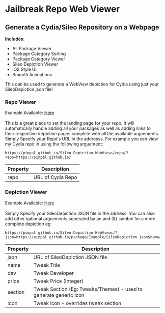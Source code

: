 # Jailbreak Repo Web Viewer
## Generate a Cydia/Sileo Repository on a Webpage

**Includes:**
* All Package Viewer
* Package Category Sorting
* Package Category Viewer
* Sileo Depiction Viewer
* iOS Style UI
* Smooth Animations

This can be used to generate a WebView depiction for Cydia using just your SileoDepiction.json file!

### Repo Viewer

Example Available: [Here](https://pinpal.github.io/Sileo-Depiction-WebViews/repo/?repo=https://repo.packix.com/)
<br/><br/>
This is a great place to set the landing page for your repo. It will automatically handle adding all your packages as well as adding links to their respective depiction pages complete with all the available arguements.
<br/>
Simply Specify your Repo's URL in the addresss. 
For example you can view my Cydia repo in using the following arguement:

```
https://pinpal.github.io/Sileo-Depiction-WebViews/repo/?repo=https://pinpal.github.io/
```

| Property      | Description |
| ------------- | ------------- |
| repo          | URL of Cydia Repo  |

### Depiction Viewer

Example Available: [Here](https://pinpal.github.io/Sileo-Depiction-WebViews/?json=https://raw.githubusercontent.com/PINPAL/Sileo-Depiction-WebViews/996b2b375b0c61bcb3af61ee518488c1c670fccb/packages/shortlook/config.json&name=Shortlook&dev=Dynastic&price=3.99&icon=https://raw.githubusercontent.com/PINPAL/Sileo-Depiction-WebViews/996b2b375b0c61bcb3af61ee518488c1c670fccb/packages/shortlook/icon.png&section=Tweaks)
<br/><br/>
Simply Specify your SileoDepiction JSON file in the address.
You can also add other optional arguements seperated by an and (&) symbol for a more complete depiction eg:
```
https://pinpal.github.io/Sileo-Depiction-WebViews/?json=https://pinpal.github.io/package/Example/SileoDepiction.json&name=Example&dev=PINPAL
```

| Property      | Description |
| ------------- | ------------- |
| json          | URL of SileoDepiction JSON file  |
| name          | Tweak Title  |
| dev          | Tweak Developer  |
| price          | Tweak Price (Integer)  |
| section          | Tweak Section (Eg: Tweaks/Themes)  - used to generate generic icon|
| icon          | Tweak Icon - overrides tweak section  |
